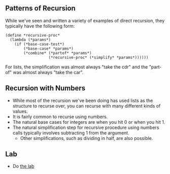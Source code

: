 Patterns of Recursion
---------------------

While we've seen and written a variety of examples of direct recursion, 
they typically have the following form:

    (define *recursive-proc*
      (lambda (*params*)
        (if (*base-case-test*)
            (*base-case* *params*)
            (*combine* (*partof* *params*)
                       (*recursive-proc* (*simplify* *params*))))))

For lists, the simplification was almost always "take the cdr"
and the "part-of" was almost always "take the car".

Recursion with Numbers
----------------------

* While most of the recursion we've been doing has used lists as the structure to recurse over, you can recurse with many different kinds of values.
* It is fairly common to recurse using numbers.
* The natural base cases for integers are when you hit 0 or when you hit 1.
* The natural simplification step for recursive procedure using numbers calls typically involves subtracting 1 from the argument.
    * Other simplifications, such as dividing in half, are also possible.

Lab
---

* Do [the lab](../Labs/numeric-recursion.html)

